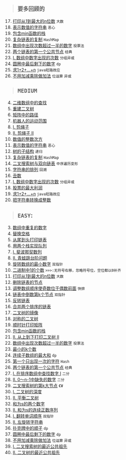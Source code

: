 > ## `要多回顾的`

17. [打印从1到最大的n位数](easy/offer17.java) `大数`
20. [表示数值的字符串](medium/offer20.java) `恶心`
30. [包含min函数的栈](easy/MinStack.java)
35. [复杂链表的复制](medium/offer35.java) `HashMap`
39. [数组中出现次数超过一半的数字](easy/offer39.java) `投票法`
52. [两个链表的第一个公共节点](easy/offer52.java) `经典`
56. [I. 数组中数字出现的次数](medium/offer56A.java) `分组异或`
62. [圆圈中最后剩下的数字](easy/offer62.java) `dp`
64. [求1+2+…+n](medium/offer64.java) `java短路效应`
65. [不用加减乘除做加法](easy/offer65.java) `位运算` `异或`

> ## `MEDIUM`

04. [二维数组中的查找](medium/offer4.java)
07. [重建二叉树](medium/offer7.java)
12. [矩阵中的路径](medium/offer12.java)
13. [机器人的运动范围](medium/offer13.java)
14. [I. 剪绳子](medium/offer14A.java)
14. [II. 剪绳子 II](medium/offer14B.java)
16. [数值的整数次方](medium/offer16.java)
20. [表示数值的字符串](medium/offer20.java) `恶心`
26. [树的子结构](medium/offer26.java) `递归`
35. [复杂链表的复制](medium/offer35.java) `HashMap`
36. [二叉搜索树与双向链表](medium/offer36.java) `中序遍历变形`
38. [字符串的排列](medium/offer38.java) `回溯`
49. [丑数](medium/offer49.java)
56. [I. 数组中数字出现的次数](medium/offer56A.java) `分组异或`
63. [股票的最大利润](medium/offer63.java)
64. [求1+2+…+n](medium/offer64.java) `java短路效应`
67. [把字符串转换成整数](medium/offer67.java)

> ## `EASY`:

03. [数组中重复的数字](easy/offer3.java)
05. [替换空格](easy/offer5.java)
06. [从尾到头打印链表](easy/offer6.java)
09. [用两个栈实现队列](easy/CQueue.java)
10. [I. 斐波那契数列](easy/offer10A.java)
10. [II. 青蛙跳台阶问题](easy/offer10B.java)
11. [旋转数组的最小数字](easy/offer11.java) `双指针`
15. [二进制中1的个数](easy/offer15.java) `>>>:无符号右移，忽略符号位，空位都以0补齐`
17. [打印从1到最大的n位数](easy/offer17.java) `大数`
18. [删除链表的节点](easy/offer18.java)
21. [调整数组顺序使奇数位于偶数前面](easy/offer21.java) `快排`
22. [链表中倒数第k个节点](easy/offer22.java) `双指针`
24. [反转链表](easy/offer24.java)
25. [合并两个排序的链表](easy/offer25.java)
27. [二叉树的镜像](easy/offer27.java)
28. [对称的二叉树](easy/offer28.java)
29. [顺时针打印矩阵](easy/offer29.java)
30. [包含min函数的栈](easy/MinStack.java)
32. [II. 从上到下打印二叉树 II](easy/offer32B.java)
39. [数组中出现次数超过一半的数字](easy/offer39.java) `投票法`
40. [最小的k个数](easy/offer40.java)
42. [连续子数组的最大和](easy/offer42.java) `dp`
50. [第一个只出现一次的字符](easy/offer50.java) `Hash`
52. [两个链表的第一个公共节点](easy/offer52.java) `经典`
53. [I. 在排序数组中查找数字 I](easy/offer53A.java) `二分`
53. [II. 0～n-1中缺失的数字](easy/offer53B.java) `二分`
54. [二叉搜索树的第k大节点](easy/offer54.java) **`CV`**
55. [I. 二叉树的深度](easy/offer55A.java)
55. [II. 平衡二叉树](easy/offer55B.java)
57. [和为s的两个数字](easy/offer57A.java)
57. [II. 和为s的连续正数序列](easy/offer57B.java)
58. [I. 翻转单词顺序](easy/offer58A.java) `双指针`
58. [II. 左旋转字符串](easy/offer58B.java)
61. [扑克牌中的顺子](easy/offer61.java) `dp`
62. [圆圈中最后剩下的数字](easy/offer62.java) `dp`
65. [不用加减乘除做加法](easy/offer65.java) `位运算` `异或`
68. [I. 二叉搜索树的最近公共祖先](easy/offer68A.java)
68. [II. 二叉树的最近公共祖先](easy/offer68B.java)